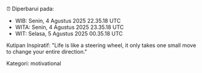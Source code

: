 ⏰ Diperbarui pada:
- WIB: Senin, 4 Agustus 2025 22.35.18 UTC
- WITA: Senin, 4 Agustus 2025 23.35.18 UTC
- WIT: Selasa, 5 Agustus 2025 00.35.18 UTC

Kutipan Inspiratif:
"Life is like a steering wheel, it only takes one small move to change your entire direction."


Kategori: motivational

